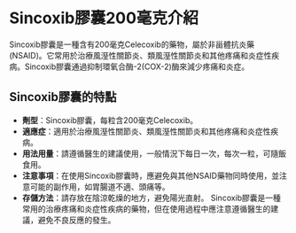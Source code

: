 # Sincoxib膠囊200毫克介紹
Sincoxib膠囊是一種含有200毫克Celecoxib的藥物，屬於非甾體抗炎藥(NSAID)。它常用於治療風溼性關節炎、類風溼性關節炎和其他疼痛和炎症性疾病。Sincoxib膠囊通過抑制環氧合酶-2(COX-2)酶來減少疼痛和炎症。
## Sincoxib膠囊的特點
- **劑型**：Sincoxib膠囊，每粒含200毫克Celecoxib。
- **適應症**：適用於治療風溼性關節炎、類風溼性關節炎和其他疼痛和炎症性疾病。
- **用法用量**：請遵循醫生的建議使用，一般情況下每日一次，每次一粒，可隨飯食用。
- **注意事項**：在使用Sincoxib膠囊時，應避免與其他NSAID藥物同時使用，並注意可能的副作用，如胃腸道不適、頭痛等。
- **存儲方法**：請存放在陰涼乾燥的地方，避免陽光直射。
Sincoxib膠囊是一種常用的治療疼痛和炎症性疾病的藥物，但在使用過程中應注意遵循醫生的建議，避免不良反應的發生。